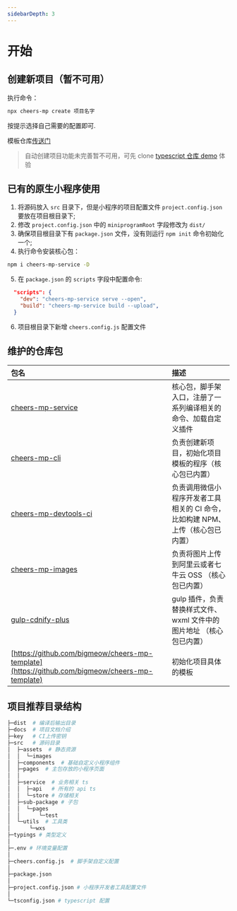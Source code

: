 ```yaml
---
sidebarDepth: 3
---
```


# 开始

## 创建新项目（暂不可用）

执行命令：

```bash
npx cheers-mp create 项目名字
```

按提示选择自己需要的配置即可.

模板仓库[传送门](https://github.com/bigmeow/cheers-mp-template)

> 自动创建项目功能未完善暂不可用，可先 clone [typescript 仓库 demo](https://github.com/bigmeow/cheers-mp-typescript-demo) 体验

## 已有的原生小程序使用

1. 将源码放入 `src` 目录下，但是小程序的项目配置文件 `project.config.json` 要放在项目根目录下;
2. 修改 `project.config.json` 中的 `miniprogramRoot` 字段修改为 `dist/`
3. 确保项目根目录下有 `package.json` 文件，没有则运行 `npm init` 命令初始化一个;
4. 执行命令安装核心包：

```bash
npm i cheers-mp-service -D
```

5. 在 `package.json` 的 `scripts` 字段中配置命令:

```json
  "scripts": {
    "dev": "cheers-mp-service serve --open",
    "build": "cheers-mp-service build --upload",
  }
```

6. 项目根目录下新增 `cheers.config.js` 配置文件

## 维护的仓库包

| 包名                                                                                                     | 描述                                                                           |
| :------------------------------------------------------------------------------------------------------- | :----------------------------------------------------------------------------- |
| [cheers-mp-service](https://github.com/bigmeow/cheers-mp/tree/master/packages/cheers-mp-service)         | 核心包，脚手架入口，注册了一系列编译相关的命令、加载自定义插件                 |
| [cheers-mp-cli](https://github.com/bigmeow/cheers-mp/tree/master/packages/cheers-mp-cli)                 | 负责创建新项目，初始化项目模板的程序（核心包已内置）                           |
| [cheers-mp-devtools-ci](https://github.com/bigmeow/cheers-mp/tree/master/packages/cheers-mp-devtools-ci) | 负责调用微信小程序开发者工具相关的 CI 命令，比如构建 NPM、上传（核心包已内置） |
| [cheers-mp-images](https://github.com/bigmeow/cheers-mp/tree/master/packages/cheers-mp-images)           | 负责将图片上传到阿里云或者七牛云 OSS （核心包已内置）                          |
| [gulp-cdnify-plus](https://github.com/bigmeow/cheers-mp/tree/master/packages/gulp-cdnify-plus)           | gulp 插件，负责替换样式文件、wxml 文件中的图片地址 （核心包已内置）            |
| [https://github.com/bigmeow/cheers-mp-template](https://github.com/bigmeow/cheers-mp-template)           | 初始化项目具体的模板                                                           |

## 项目推荐目录结构

```bash
├─dist  # 编译后输出目录
├─docs  # 项目文档介绍
├─key   # CI上传密钥
├─src   # 源码目录
│  ├─assets  # 静态资源
│  │  └─images
│  ├─components  # 基础自定义小程序组件
│  ├─pages  # 主包存放的小程序页面
│  │
│  ├─service  # 业务相关 ts
│  │  ├─api   # 所有的 api ts
│  │  └─store # 存储相关
│  ├─sub-package # 子包
│  │  └─pages
│  │      └─test
│  └─utils  # 工具类
│      └─wxs
├─typings # 类型定义
│
├─.env # 环境变量配置
│
├─cheers.config.js  # 脚手架自定义配置
│
├─package.json
│
├─project.config.json # 小程序开发者工具配置文件
│
└─tsconfig.json # typescript 配置
```

